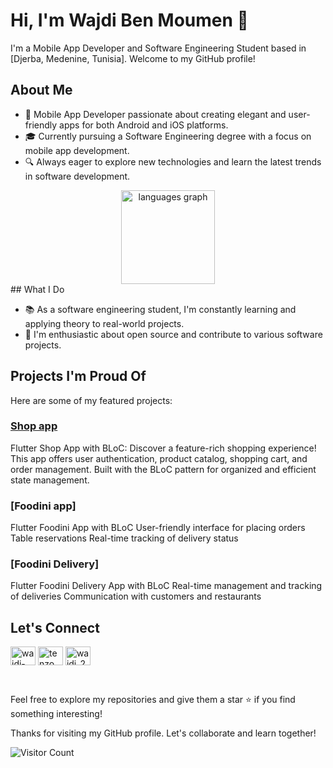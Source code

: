 # Hi, I'm Wajdi Ben Moumen 👋

I'm a Mobile App Developer and Software Engineering Student based in [Djerba, Medenine, Tunisia]. Welcome to my GitHub profile!

## About Me

- 📱 Mobile App Developer passionate about creating elegant and user-friendly apps for both Android and iOS platforms.
- 🎓 Currently pursuing a Software Engineering degree with a focus on mobile app development.
- 🔍 Always eager to explore new technologies and learn the latest trends in software development.
<div align="center">
  <img src="https://github-readme-stats.vercel.app/api/top-langs?username=wajdi2001&locale=en&hide_title=false&layout=compact&card_width=320&langs_count=5&theme=dracula&hide_border=false" height="150" alt="languages graph"  />
</div>
## What I Do

- 📚 As a software engineering student, I'm constantly learning and applying theory to real-world projects.
- 🌟 I'm enthusiastic about open source and contribute to various software projects.

## Projects I'm Proud Of

Here are some of my featured projects:

### [Shop app](https://github.com/wajdi2001/shop_app)
  Flutter Shop App with BLoC: Discover a feature-rich shopping experience! 
  This app offers user authentication, product catalog, shopping cart, 
  and order management. Built with the BLoC pattern for organized 
  and efficient state management.
### [Foodini app]
Flutter Foodini App with BLoC
User-friendly interface for placing orders
Table reservations
Real-time tracking of delivery status
### [Foodini Delivery]
Flutter Foodini Delivery App with BLoC
Real-time management and tracking of deliveries
Communication with customers and restaurants
## Let's Connect

<p align="left">
<a href="https://linkedin.com/in/wajdi-ben-moumen-a9685b228" target="blank"><img align="center" src="https://raw.githubusercontent.com/rahuldkjain/github-profile-readme-generator/master/src/images/icons/Social/linked-in-alt.svg" alt="wajdi-ben-moumen-a9685b228" height="30" width="40" /></a>
<a href="https://fb.com/tenzo.bm.3" target="blank"><img align="center" src="https://raw.githubusercontent.com/rahuldkjain/github-profile-readme-generator/master/src/images/icons/Social/facebook.svg" alt="tenzo.bm.3" height="30" width="40" /></a>
<a href="https://instagram.com/wajdi_2k01" target="blank"><img align="center" src="https://raw.githubusercontent.com/rahuldkjain/github-profile-readme-generator/master/src/images/icons/Social/instagram.svg" alt="wajdi_2k01" height="30" width="40" /></a>
</p>

<br clear="both">


Feel free to explore my repositories and give them a star ⭐ if you find something interesting!

Thanks for visiting my GitHub profile. Let's collaborate and learn together!

![Visitor Count](https://profile-counter.glitch.me/wajdi_2k01/count.svg)
